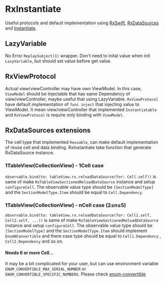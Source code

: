 # RxInstantiate

Useful protocols and default implementation using [RxSwift](https://github.com/ReactiveX/RxSwift), [RxDataSources](https://github.com/RxSwiftCommunity/RxDataSources) and [Instantiate](https://github.com/tarunon/Instantiate).

## LazyVariable
No Error `ReplaySubject(1)` wrapper. Don't need to inital value when init `LazyVariable`, but should set value before get value.

## RxViewProtocol
Actual view/viewController may have own ViewModel. In this case, `ViewModel` should be Injectable that has same Dependency of view/viewController, maybe useful that using LazyVariable. 
`RxViewProtocol` have default implementation of `func inject` that injecting value to ViewModel. It mean view/viewController that implemented `Instantiatable` and `RxViewProtocol` is require only binding with `ViewModel`.

## RxDataSources extensions
The cell type that implemented `Reusable`, can make default implementation of reuse cell and data binding.
RxInstantiate take function that generate RxDataSource instance.

### 1TableView(CollectionView) - 1Cell case
`observable.bind(to: tableView.rx.reloadDataSource(for: Cell.self))` is same of make `RxTableViewSectionedReloadDataSource` instance and setup `configureCell`.
The observable value type should be `[SectionModelType]` and the `SectionModelType.Item` should be equal to `Cell.Dependency`.

### 1TableView(CollectionView) - nCell case (2≤n≤5)
`observable.bind(to: tableView.rx.reloadDataSource(for: Cell1.self, Cell2.self, ...))` is same of make `RxTableViewSectionedReloadDataSource` instance and setup `configureCell`.
The observable value type should be `[SectionModelType]` and the `SectionModelType.Item` should implement `EnumNConvertible` and there case type should be equal to `Cell1.Dependency` , `Cell2.Dependency` and so on.

#### Needs 6 or more Cell...
It may be a bit complicated for your user, but can use environment variable `ENUM_CONVERTIBLE_MAX_SERIAL_NUMBER` or `ENUM_CONVERTIBLE_SPECIFIC_NUMBERS`. Please check [enum-convertible](https://github.com/tarunon/enum-convertible/tree/0.2.0#needs-6-or-more-cases)
